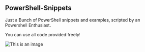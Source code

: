 ## PowerShell-Snippets

Just a Bunch of PowerShell snippets and examples, scripted by an Powershell Enthusiast.

You can use all code provided freely!

![This is an image](https://github.com/DKreutz0/PowerShell-Snippets/blob/main/logo.png)
